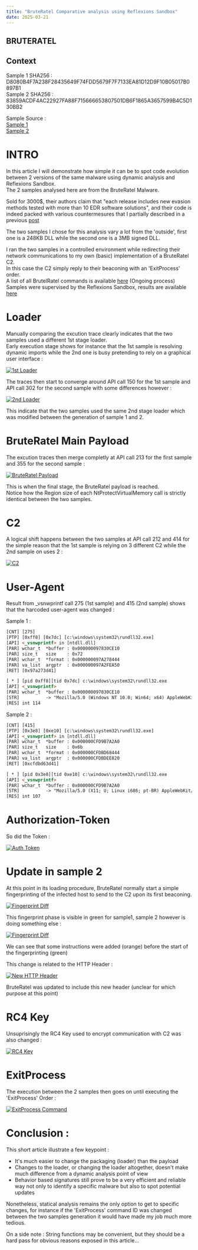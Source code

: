 ```yaml
---
title: "BruteRatel Comparative analysis using Reflexions Sandbox"
date: 2025-03-21 
---
```


<link rel="stylesheet" href="/css/main.css">

## BRUTERATEL  

## Context  

Sample 1 SHA256 : D8080B4F7A238F28435649F74FDD5679F7F7133EA81D12D9F10B05017B0897B1  
Sample 2 SHA256 : 83859ACDF4AC22927FA88F715666653807501DB6F1865A3657599B4C5D130BB2  

Sample Source :  
[Sample 1](https://bazaar.abuse.ch/sample/d8080b4f7a238f28435649f74fdd5679f7f7133ea81d12d9f10b05017b0897b1/)   
[Sample 2](https://bazaar.abuse.ch/sample/83859acdf4ac22927fa88f715666653807501db6f1865a3657599b4c5d130bb2/)   



# INTRO  

In this article I will demonstrate how simple it can be to spot code evolution between 2 versions of the same malware using dynamic analysis and Reflexions Sandbox.  
The 2 samples analysed here are from the BruteRatel Malware.  

Sold for 3000$, their authors claim that "each release includes new evasion methods tested with more than 10 EDR software solutions", and their code is indeed packed with various countermesures that I partially described in a previous [post](https://cedricg-mirror.github.io/2025/02/04/BazaarLoader.html)   

The two samples I chose for this analysis vary a lot from the 'outside', first one is a 248KB DLL while the second one is a 3MB signed DLL.  

I ran the two samples in a controlled environment while redirecting their network communications to my own (basic) implementation of a BruteRatel C2.  
In this case the C2 simply reply to their beaconing with an 'ExitProcess' order.  
A list of all BrutelRatel commands is available [here](https://cedricg-mirror.github.io/2025/03/17/BruteRatel.html) (Ongoing process)  
Samples were supervised by the Reflexions Sandbox, results are available [here](https://github.com/cedricg-mirror/reflexions/tree/main/CyberCrime/BRUTERATEL)   

# Loader  

Manually comparing the excution trace clearly indicates that the two samples used a different 1st stage loader.  
Early execution stage shows for instance that the 1st sample is resolving dynamic imports while the 2nd one is busy pretending to rely on a graphical user interface :  

<p><a href="https://cedricg-mirror.github.io/docs/assets/images/BRUTERATEL_DIFF/loader1.jpg">
<img src="/docs/assets/images/BRUTERATEL_DIFF/loader1.jpg" alt="1st Loader">
</a></p>


The traces then start to converge around API call 150 for the 1st sample and API call 302 for the second sample with some differences however :  

<p><a href="https://cedricg-mirror.github.io/docs/assets/images/BRUTERATEL_DIFF/diff_loader2.jpg">
<img src="/docs/assets/images/BRUTERATEL_DIFF/diff_loader2.jpg" alt="2nd Loader">
</a></p>

This indicate that the two samples used the same 2nd stage loader which was modified between the generation of sample 1 and 2.  

# BruteRatel Main Payload  

The excution traces then merge completly at API call 213 for the first sample and 355 for the second sample :  

<p><a href="https://cedricg-mirror.github.io/docs/assets/images/BRUTERATEL_DIFF/bruteratel_start.jpg">
<img src="/docs/assets/images/BRUTERATEL_DIFF/bruteratel_start.jpg" alt="BruteRatel Payload">
</a></p>

This is when the final stage, the BruteRatel payload is reached.  
Notice how the Region size of each NtProtectVirtualMemory call is strictly identical between the two samples.  

# C2  

A logical shift happens between the two samples at API call 212 and 414 for the simple reason that the 1st sample is relying on 3 different C2 while the 2nd sample on uses 2 :  

<p><a href="https://cedricg-mirror.github.io/docs/assets/images/BRUTERATEL_DIFF/C2.jpg">
<img src="/docs/assets/images/BRUTERATEL_DIFF/C2.jpg" alt="C2">
</a></p> 

# User-Agent  

Result from _vsnwprintf call 275 (1st sample) and 415 (2nd sample) shows that the harcoded user-agent was changed : 

Sample 1 :  
```html
[CNT] [275]
[PTP] [0xff8] [0x7dc] [c:\windows\system32\rundll32.exe]
[API] <_vsnwprintf> in [ntdll.dll] 
[PAR] wchar_t  *buffer : 0x000000097830CE10
[PAR] size_t   size    : 0x72
[PAR] wchar_t  *format : 0x000000097A278444
[PAR] va_list  argptr  : 0x000000097A2FEA50
[RET] [0x97a273d41]

[ * ] [pid 0xff8][tid 0x7dc] c:\windows\system32\rundll32.exe
[API] <_vsnwprintf>
[PAR] wchar_t  *buffer : 0x000000097830CE10
[STR]          -> "Mozilla/5.0 (Windows NT 10.0; Win64; x64) AppleWebKit/537.36 (KHTML, like Gecko) Chrome/90.0.4430.93 Safari/537.36"
[RES] int 114
```

Sample 2 :  
```html
[CNT] [415]
[PTP] [0x3e8] [0xe10] [c:\windows\system32\rundll32.exe]
[API] <_vsnwprintf> in [ntdll.dll] 
[PAR] wchar_t  *buffer : 0x000000CFD9B7A2A0
[PAR] size_t   size    : 0x6b
[PAR] wchar_t  *format : 0x000000CFDBD68444
[PAR] va_list  argptr  : 0x000000CFDBDEE820
[RET] [0xcfdbd63d41]

[ * ] [pid 0x3e8][tid 0xe10] c:\windows\system32\rundll32.exe
[API] <_vsnwprintf>
[PAR] wchar_t  *buffer : 0x000000CFD9B7A2A0
[STR]          -> "Mozilla/5.0 (X11; U; Linux i686; pt-BR) AppleWebKit/533.3 (KHTML, like Gecko) Navscape/Pre-0.2 Safari/533.3"
[RES] int 107
```

# Authorization-Token  

So did the Token :  

<p><a href="https://cedricg-mirror.github.io/docs/assets/images/BRUTERATEL_DIFF/Auth.jpg">
<img src="/docs/assets/images/BRUTERATEL_DIFF/Auth.jpg" alt="Auth Token">
</a></p> 

# Update in sample 2  

At this point in its loading procedure, BruteRatel normally start a simple fingerprinting of the infected host to send to the C2 upon its first beaconing.  

<p><a href="https://cedricg-mirror.github.io/docs/assets/images/BRUTERATEL_DIFF/fingerprint.jpg">
<img src="/docs/assets/images/BRUTERATEL_DIFF/fingerprint.jpg" alt="Fingerprint Diff">
</a></p> 

This fingerprint phase is visible in green for sample1, sample 2 however is doing something else :  

<p><a href="https://cedricg-mirror.github.io/docs/assets/images/BRUTERATEL_DIFF/sample2_fingerprint.jpg">
<img src="/docs/assets/images/BRUTERATEL_DIFF/sample2_fingerprint.jpg" alt="Fingerprint Diff">
</a></p> 

We can see that some instructions were added (orange) before the start of the fingerprinting (green)  

This change is related to the HTTP Header :  

<p><a href="https://cedricg-mirror.github.io/docs/assets/images/BRUTERATEL_DIFF/new_header.jpg">
<img src="/docs/assets/images/BRUTERATEL_DIFF/new_header.jpg" alt="New HTTP Header">
</a></p> 

BruteRatel was updated to include this new header (unclear for which purpose at this point)  

# RC4 Key  

Unsuprisingly the RC4 Key used to encrypt communication with C2 was also changed :  

<p><a href="https://cedricg-mirror.github.io/docs/assets/images/BRUTERATEL_DIFF/Rc4.jpg">
<img src="/docs/assets/images/BRUTERATEL_DIFF/Rc4.jpg" alt="RC4 Key">
</a></p> 

# ExitProcess  

The execution between the 2 samples then goes on until executing the 'ExitProcess' Order :  

<p><a href="https://cedricg-mirror.github.io/docs/assets/images/BRUTERATEL_DIFF/exit.jpg">
<img src="/docs/assets/images/BRUTERATEL_DIFF/exit.jpg" alt="ExitProcess Command">
</a></p> 

# Conclusion :  

This short article illustrate a few keypoint :  

- It's much easier to change the packaging (loader) than the payload
- Changes to the loader, or changing the loader altogether, doesn't make much difference from a dynamic analysis point of view
- Behavior based signatures still prove to be a very efficient and reliable way not only to identify a specific malware but also to spot potential updates

Nonetheless, statical analysis remains the only option to get to specific changes, for instance if the 'ExitProcess' command ID was changed between the two samples generation it would have made my job much more tedious.  

On a side note : String functions may be convenient, but they should be a hard pass for obvious reasons exposed in this article...  
